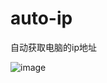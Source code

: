 # auto-ip
自动获取电脑的ip地址

![image](https://github.com/pokipoi/auto-ip/assets/22863236/e514c6c0-ce44-45be-80fa-56858b067fed)
